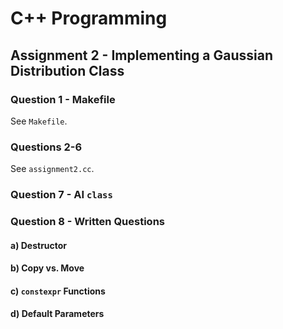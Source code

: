 # C++ Programming

## Assignment 2 - Implementing a Gaussian Distribution Class

### Question 1 - Makefile

See `Makefile`.

### Questions 2-6

See `assignment2.cc`.

### Question 7 - AI `class`

### Question 8 - Written Questions

#### a) Destructor

#### b) Copy vs. Move

#### c) `constexpr` Functions

#### d) Default Parameters
